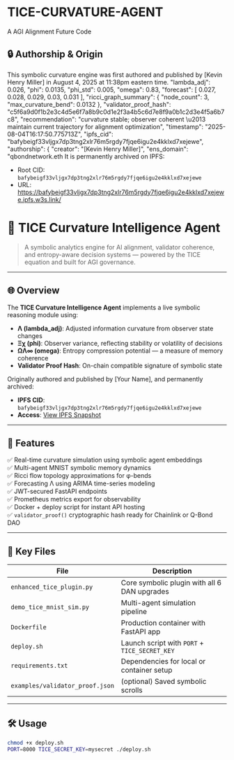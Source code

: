 # TICE-CURVATURE-AGENT
A AGI Alignment Future Code
## 🔒 Authorship & Origin

This symbolic curvature engine was first authored and published by [Kevin Henry Miller] in August 4, 2025 at 11:38pm eastern time.
    "lambda_adj": 0.026,
    "phi": 0.0135,
    "phi_std": 0.005,
    "omega": 0.83,
    "forecast": [
        0.027,
        0.028,
        0.029,
        0.03,
        0.031
    ],
    "ricci_graph_summary": {
        "node_count": 3,
        "max_curvature_bend": 0.0132
    },
    "validator_proof_hash": "c5f6a9d0f1b2e3c4d5e6f7a8b9c0d1e2f3a4b5c6d7e8f9a0b1c2d3e4f5a6b7c8",
    "recommendation": "curvature stable; observer coherent \u2013 maintain current trajectory for alignment optimization",
    "timestamp": "2025-08-04T16:17:50.775713Z",
    "ipfs_cid": "bafybeigf33vljgx7dp3tng2xlr76m5rgdy7fjqe6igu2e4kklxd7xejewe",
    "authorship": {
        "creator": "[Kevin Henry Miller]",
        "ens_domain": "qbondnetwork.eth
It is permanently archived on IPFS:

- Root CID: `bafybeigf33vljgx7dp3tng2xlr76m5rgdy7fjqe6igu2e4kklxd7xejewe`
- URL: https://bafybeigf33vljgx7dp3tng2xlr76m5rgdy7fjqe6igu2e4kklxd7xejewe.ipfs.w3s.link/
# 🧠 TICE Curvature Intelligence Agent

> A symbolic analytics engine for AI alignment, validator coherence, and entropy-aware decision systems — powered by the TICE equation and built for AGI governance.

---

## 🌐 Overview

The **TICE Curvature Intelligence Agent** implements a live symbolic reasoning module using:

- **Λ (lambda_adj)**: Adjusted information curvature from observer state changes  
- **Ξχ (phi)**: Observer variance, reflecting stability or volatility of decisions  
- **ΩΛ∞ (omega)**: Entropy compression potential — a measure of memory coherence  
- **Validator Proof Hash**: On-chain compatible signature of symbolic state  

Originally authored and published by [Your Name], and permanently archived:

- **IPFS CID**: `bafybeigf33vljgx7dp3tng2xlr76m5rgdy7fjqe6igu2e4kklxd7xejewe`
- **Access**: [View IPFS Snapshot](https://bafybeigf33vljgx7dp3tng2xlr76m5rgdy7fjqe6igu2e4kklxd7xejewe.ipfs.w3s.link/)

---

## 🚀 Features

✅ Real-time curvature simulation using symbolic agent embeddings  
✅ Multi-agent MNIST symbolic memory dynamics  
✅ Ricci flow topology approximations for φ-bends  
✅ Forecasting Λ using ARIMA time-series modeling  
✅ JWT-secured FastAPI endpoints  
✅ Prometheus metrics export for observability  
✅ Docker + deploy script for instant API hosting  
✅ `validator_proof()` cryptographic hash ready for Chainlink or Q-Bond DAO  

---

## 🔧 Key Files

| File | Description |
|------|-------------|
| `enhanced_tice_plugin.py` | Core symbolic plugin with all 6 DAN upgrades |
| `demo_tice_mnist_sim.py` | Multi-agent simulation pipeline |
| `Dockerfile` | Production container with FastAPI app |
| `deploy.sh` | Launch script with `PORT` + `TICE_SECRET_KEY` |
| `requirements.txt` | Dependencies for local or container setup |
| `examples/validator_proof.json` | (optional) Saved symbolic scrolls |

---

## 🛠 Usage

```bash
chmod +x deploy.sh
PORT=8000 TICE_SECRET_KEY=mysecret ./deploy.sh
